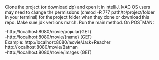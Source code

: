 Clone the project (or download zip) and open it in IntelliJ.
MAC OS users may need to change the permissions (chmod -R 777 path/to/project/folder in your terminal) for the project folder when they clone or download this repo.
Make sure jdk versions match.
Run the main method.
On POSTMAN:

-http://localhost:8080/movie/popular(GET)\
-http://localhost:8080/movie/{name} (GET)\
    Example: http://localhost:8080/movie/Jack+Reacher\
              http://localhost:8080/movie/Batman\
-http://localhost:8080/movie/images (GET)        
